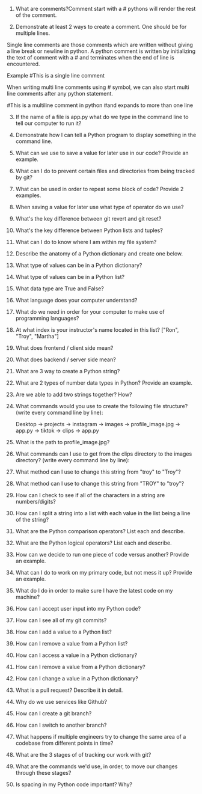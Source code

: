 1) What are comments?Comment start with a # pythons will render the rest of the comment.


2) Demonstrate at least 2 ways to create a comment. One should be for multiple lines.

Single line comments are those comments which are written without giving a line break or newline in python. A python comment is written by initializing the text of comment with a # and terminates when the end of line is encountered.

Example #This is a single line comment

When writing multi line comments using # symbol, we can also start multi line comments after any python statement.


#This is a multiline comment in python
#and expands to more than one line

3) If the name of a file is app.py what do we type in the command line to tell our computer to run it?


4) Demonstrate how I can tell a Python program to display something in the command line.


5) What can we use to save a value for later use in our code? Provide an example.


6) What can I do to prevent certain files and directories from being tracked by git?


7) What can be used in order to repeat some block of code? Provide 2 examples.


8) When saving a value for later use what type of operator do we use?


9) What's the key difference between git revert and git reset?


10) What's the key difference between Python lists and tuples?


11) What can I do to know where I am within my file system?


12) Describe the anatomy of a Python dictionary and create one below.


13) What type of values can be in a Python dictionary?


14) What type of values can be in a Python list?


15) What data type are True and False?


16) What language does your computer understand?


17) What do we need in order for your computer to make use of programming languages?


18) At what index is your instructor's name located in this list? ["Ron", "Troy", "Martha"]


19) What does frontend / client side mean?


20) What does backend / server side mean?


21) What are 3 way to create a Python string?


22) What are 2 types of number data types in Python? Provide an example.


23) Are we able to add two strings together? How?


24) What commands would you use to create the following file structure? (write every command line by line):
    
    Desktop
    -> projects
        -> instagram
            -> images
                -> profile_image.jpg
            -> app.py
        -> tiktok
            -> clips
            -> app.py


25) What is the path to profile_image.jpg?


26) What commands can I use to get from the clips directory to the images directory? (write every command line by line):


27) What method can I use to change this string from "troy" to "Troy"? 


28) What method can I use to change this string from "TROY" to "troy"?


29) How can I check to see if all of the characters in a string are numbers/digits?


30) How can I split a string into a list with each value in the list being a line of the string?


31) What are the Python comparison operators? List each and describe.


32) What are the Python logical operators? List each and describe.


33) How can we decide to run one piece of code versus another? Provide an example.


34) What can I do to work on my primary code, but not mess it up? Provide an example.


35) What do I do in order to make sure I have the latest code on my machine?


36) How can I accept user input into my Python code?


37) How can I see all of my git commits?


38) How can I add a value to a Python list?


39) How can I remove a value from a Python list?


40) How can I access a value in a Python dictionary?


41) How can I remove a value from a Python dictionary?


42) How can I change a value in a Python dictionary?


43) What is a pull request? Describe it in detail.


44) Why do we use services like Github?


45) How can I create a git branch?


46) How can I switch to another branch?


47) What happens if multiple engineers try to change the same area of a codebase from different points in time?


48) What are the 3 stages of of tracking our work with git?


49) What are the commands we'd use, in order, to move our changes through these stages?


50) Is spacing in my Python code important? Why?